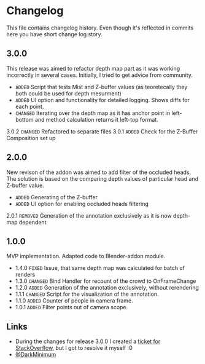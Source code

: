 
# Changelog

This file contains changelog history. Even though it's reflected in commits here you have short change log story.





## 3.0.0

This release was aimed to refactor depth map part as it was working incorrectly in several cases. Initially, I tried to get advice from community.

- `ADDED` Script that tests Mist and Z-buffer values (as teoretecally they both could be used for depth mesurment)
- `ADDED` UI option and functionality for detailed logging. Shows diffs for each point.
- `CHANGED` Iterating over the depth map as it has anchor point in left-bottom and method calculation returns it left-top format.

3.0.2 `CHANGED` Refactored to separate files
3.0.1 `ADDED` Check for the Z-Buffer Composition set up

## 2.0.0

New revison of the addon was aimed to add filter of the occluded heads. The solution is based on the comparing depth values of particular head and Z-buffer value.

- `ADDED` Generating of the Z-buffer
- `ADDED` UI option for enabling occluded heads filtering

2.0.1 `REMOVED` Generation of the annotation exclusively as it is now depth-map dependent

## 1.0.0

MVP implementation. Adapted code to Blender-addon module.

- 1.4.0 `FIXED` Issue, that same depth map was calculated for batch of renders
- 1.3.0 `CHANGED` Bind Handler for recount of the crowd to OnFrameChange
- 1.2.0 `ADDED` Generation of the annotation exclusively, without rerendering
- 1.1.1 `CHANGED` Script for the visualization of the annotation.
- 1.1.0 `ADDED` Counter of people in camera frame.
- 1.0.1 `ADDED` Filter points out of camera scope.
## Links

- During the changes for release 3.0.0 I created a [ticket for StackOverflow](https://blender.stackexchange.com/questions/324704/z-buffer-map-dosent-reflect-real-distance), but I got to resolve it myself :0
- [@DarkMinimum](https://github.com/DarkMinimum)

